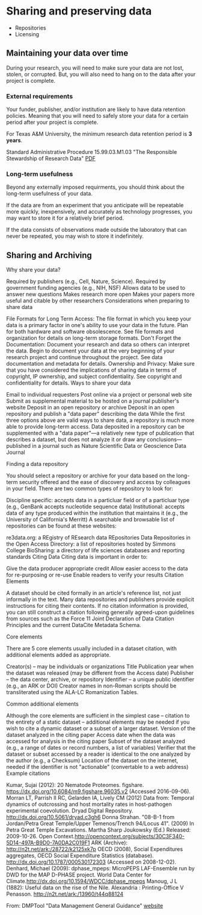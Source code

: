 # Sharing and preserving data
- Repositories
- Licensing

## Maintaining your data over time
During your research, you will need to make sure your data are not lost, stolen, or corrupted. But, you will also need to hang on to the data after your project is complete.

### External requirements
Your funder, publisher, and/or institution are likely to have data retention policies. Meaning that you will need to safely store your data for a certain period after your project is complete. 

For Texas A&M University, the minimum research data retention period is **3 years**. 

Standard Administrative Procedure 15.99.03.M1.03 "The Responsible Stewardship of Research Data" [PDF](http://rules-saps.tamu.edu/PDFs/15.99.03.M1.03.pdf)

### Long-term usefulness
Beyond any externally imposed requirments, you should think about the long-term usefulness of your data. 

If the data are from an experiment that you anticipate will be repeatable more quickly, inexpensively, and accurately as technology progresses, you may want to store it for a relatively brief period. 

If the data consists of observations made outside the laboratory that can never be repeated, you may wish to store it indefinitely.


## Sharing and Archiving
Why share your data?

Required by publishers (e.g., Cell, Nature, Science).
Required by government funding agencies (e.g., NIH, NSF)
Allows data to be used to answer new questions
Makes research more open
Makes your papers more useful and citable by other researchers
Considerations when preparing to share data

File Formats for Long Term Access: The file format in which you keep your data is a primary factor in one's ability to use your data in the future. Plan for both hardware and software obsolescence. See file formats and organization for details on long-term storage formats.
Don't Forget the Documentation: Document your research and data so others can interpret the data. Begin to document your data at the very beginning of your research project and continue throughout the project. See data documentation and metadata for details.
Ownership and Privacy: Make sure that you have considered the implications of sharing data in terms of copyright, IP ownership, and subject confidentiality. See copyright and confidentiality for details.
Ways to share your data

Email to individual requesters
Post online via a project or personal web site
Submit as supplemental material to be hosted on a journal publisher's website
Deposit in an open repository or archive
Deposit in an open repository and publish a "data paper" describing the data
While the first three options above are valid ways to share data, a repository is much more able to provide long-term access. Data deposited in a repository can be supplemented with a "data paper"—a relatively new type of publication that describes a dataset, but does not analyze it or draw any conclusions—published in a journal such as Nature Scientific Data or Geoscience Data Journal

Finding a data repository

You should select a repository or archive for your data based on the long-term security offered and the ease of discovery and access by colleagues in your field. There are two common types of repository to look for:

Discipline specific: accepts data in a particluar field or of a particluar type (e.g., GenBank accepts nucleotide sequence data)
Institutional: accepts data of any type produced within the institution that maintains it (e.g., the University of California's Merritt)
A searchable and browsable list of repositories can be found at these websites:

re3data.org: a REgistry of REsearch data REpositories
Data Repositories in the Open Access Directory: a list of repositories hosted by Simmons College
BioSharing: a directory of life sciences databases and reporting standards
Citing Data
Citing data is important in order to:

Give the data producer appropriate credit
Allow easier access to the data for re-purposing or re-use
Enable readers to verify your results
Citation Elements

A dataset should be cited formally in an article's reference list, not just informally in the text. Many data repositories and publishers provide explicit instructions for citing their contents. If no citation information is provided, you can still construct a citation following generally agreed-upon guidelines from sources such as the Force 11 Joint Declaration of Data Citation Principles and the current DataCite Metadata Schema.

Core elements

There are 5 core elements usually included in a dataset citation, with additional elements added as appropriate.

Creator(s) – may be individuals or organizations
Title
Publication year when the dataset was released (may be different from the Access date)
Publisher – the data center, archive, or repository
Identifier – a unique public identifier (e.g., an ARK or DOI)
Creator names in non-Roman scripts should be transliterated using the ALA-LC Romanization Tables.

Common additional elements

Although the core elements are sufficient in the simplest case – citation to the entirety of a static dataset – additional elements may be needed if you wish to cite a dynamic dataset or a subset of a larger dataset. 
Version of the dataset analyzed in the citing paper
Access date when the data was accessed for analysis in the citing paper
Subset of the dataset analyzed (e.g., a range of dates or record numbers, a list of variables)
Verifier that the dataset or subset accessed by a reader is identical to the one analyzed by the author (e.g., a Checksum)
Location of the dataset on the internet, needed if the identifier is not "actionable" (convertable to a web address)
Example citations

Kumar, Sujai (2012): 20 Nematode Proteomes. figshare. https://dx.doi.org/10.6084/m9.figshare.96035.v2 (Accessed 2016-09-06).
Morran LT, Parrish II RC, Gelarden IA, Lively CM (2012) Data from: Temporal dynamics of outcrossing and host mortality rates in host-pathogen experimental coevolution. Dryad Digital Repository. http://dx.doi.org/10.5061/dryad.c3gh6
Donna Strahan. "08-B-1 from Jordan/Petra Great Temple/Upper Temenos/Trench 94/Locus 41". (2009) In Petra Great Temple Excavations. Martha Sharp Joukowsky (Ed.) Released: 2009-10-26. Open Context.http://opencontext.org/subjects/30C3F340-5D14-497A-B9D0-7A0DA2C019F1 ARK (Archive): http://n2t.net/ark:/28722/k2125xk7p
OECD (2008), Social Expenditures aggregates, OECD Social Expenditure Statistics (database). http://dx.doi.org/10.1787/000530172303 (Accessed on 2008-12-02).
Denhard, Michael (2009): dphase_mpeps: MicroPEPS LAF-Ensemble run by DWD for the MAP D-PHASE project. World Data Center for Climate.http://dx.doi.org/10.1594/WDCC/dphase_mpeps
Manoug, J L (1882): Useful data on the rise of the Nile. Alexandria : Printing-Office V Penasson. http://n2t.net/ark:/13960/t44q88124

From: DMPTool "Data Management General Guidance" [website](https://dmptool.org/dm_guidance)